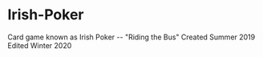 # Irish-Poker
Card game known as Irish Poker -- "Riding the Bus"
Created Summer 2019
Edited Winter 2020
